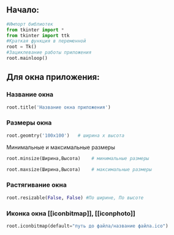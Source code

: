 ## Начало:
```python
#Импорт библиотек
from tkinter import *
from tkinter import ttk
#Краткая функция в переменной
root = Tk()
#Зациклевание работы приложения
root.mainloop()
```
## Для окна приложения:

### Название окна
```python 
root.title('Название окна приложения')
```
### Размеры окна
```python
root.geomtry('100x100')   # ширина x высота
```

Минимальные и максимальные размеры
```python
root.minsize(Ширина,Высота)    # минимальные размеры

root.maxsize(Ширина,Высота)    # максимальные размеры
```

### Растягивание окна
```python
root.resizable(False, False) #По ширине, По высоте
```

### Иконка окна [[iconbitmap]], [[iconphoto]]
```python
root.iconbitmap(default="путь до файла/название файла.ico") 
```

